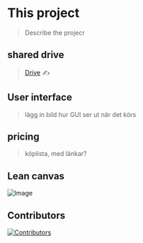 # This project  
> Describe the projecr


## shared drive
> [Drive](https://drive.google.com/drive/folders/1GKdPG60LBvru-e2fMha9NIqRZFCKdvjO) ✍️


## User interface
> lägg in bild hur GUI ser ut när det körs

## pricing
> köplista, med länkar?


## Lean canvas
![Image](https://github.com/user-attachments/assets/80127c9e-17d7-412f-a379-abc8f2e61ad0)




## Contributors

[![Contributors](https://img.shields.io/github/contributors/<HugoPersson01>/<Project-Course-2-KTH-Digital-Training-Equipment>)](https://github.com/<HugoPersson01>/<Project-Course-2-KTH-Digital-Training-Equipment>/graphs/contributors)


